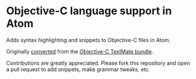 # Objective-C language support in Atom

Adds syntax highlighting and snippets to Objective-C files in Atom.

Originally [converted](http://atom.io/docs/latest/converting-a-text-mate-bundle)
from the [Objective-C TextMate bundle](https://github.com/textmate/objective-c.tmbundle).

Contributions are greatly appreciated. Please fork this repository and open a
pull request to add snippets, make grammar tweaks, etc.
